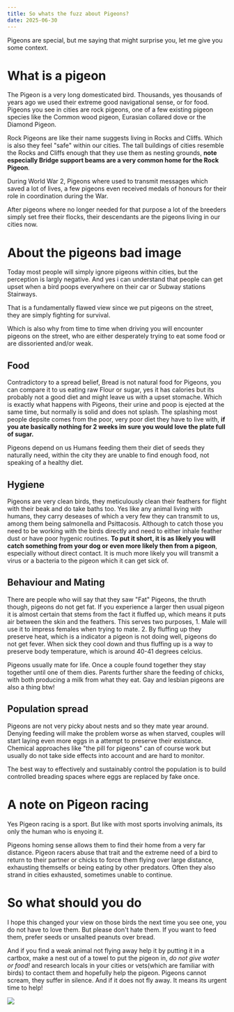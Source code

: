 ```yaml
---
title: So whats the fuzz about Pigeons?
date: 2025-06-30
---
```

Pigeons are special, but me saying that might surprise you, let me give you some context.

# What is a pigeon
The Pigeon is a very long domesticated bird. Thousands, yes thousands of years ago we used their extreme good navigational sense, or for food.
Pigeons you see in cities are rock pigeons, one of a few existing pigeon species like the Common wood pigeon, Eurasian collared dove or the Diamond Pigeon.

Rock Pigeons are like their name suggests living in Rocks and Cliffs. Which is also they feel "safe" within our cities. The tall buildings of cities resemble the Rocks and Cliffs enough that they use them as nesting grounds, **note especially Bridge support beams are a very common home for the Rock Pigeon**.

During World War 2, Pigeons where used to transmit messages which saved a lot of lives, a few pigeons even received medals of honours for their role in coordination during the War. 

After pigeons where no longer needed for that purpose a lot of the breeders simply set free their flocks, their descendants are the pigeons living in our cities now.

# About the pigeons bad image
Today most people will simply ignore pigeons within cities, but the perception is largly negative. And yes i can understand that people can get upset when a bird poops everywhere on their car or Subway stations Stairways. 

That is a fundamentally flawed view since we put pigeons on the street, they are simply fighting for survival.

Which is also why from time to time when driving you will encounter pigeons on the street, who are either desperately trying to eat some food or are dissoriented and/or weak.

## Food
Contradictory to a spread belief, Bread is not natural food for Pigeons, you can compare it to us eating raw Flour or sugar, yes it has calories but its probably not a good diet and might leave us with a upset stomache. Which is exactly what happens with Pigeons, their urine and poop is ejected at the same time, but normally is solid and does not splash. The splashing most people depsite comes from the poor, very poor diet they have to live with, **if you ate basically nothing for 2 weeks im sure you would love the plate full of sugar.**

Pigeons depend on us Humans feeding them their diet of seeds they naturally need, within the city they are unable to find enough food, not speaking of a healthy diet.

## Hygiene
Pigeons are very clean birds, they meticulously clean their feathers for flight with their beak and do take baths too.
Yes like any animal living with humans, they carry deseases of which a very few they can transmit to us, among them being salmonella and Psittacosis.
Although to catch those you need to be working with the birds directly and need to either inhale feather dust or have poor hygenic routines. **To put it short, it is as likely you will catch something from your dog or even more likely then from a pigeon**, especially without direct contact. It is much more likely you will transmit a virus or a bacteria to the pigeon which it can get sick of.

## Behaviour and Mating
There are people who will say that they saw "Fat" Pigeons, the thruth though, pigeons do not get fat.
If you experience a larger then usual pigeon it is almost certain that stems from the fact it fluffed up, which means it puts air between the skin and the feathers. This serves two purposes, 1. Male will use it to impress females when trying to mate. 2. By fluffing up they preserve heat, which is a indicator a pigeon is not doing well, pigeons do not get fever. When sick they cool down and thus fluffing up is a way to preserve body temperature, which is around 40-41 degrees celcius. 

Pigeons usually mate for life. Once a couple found together they stay together until one of them dies. Parents further share the feeding of chicks, with both producing a milk from what they eat. 
Gay and lesbian pigeons are also a thing btw!

## Population spread
Pigeons are not very picky about nests and so they mate year around.
Denying feeding will make the problem worse as when starved, couples will start laying even more eggs in a attempt to preserve their existance.
Chemical approaches like "the pill for pigeons" can of course work but usually do not take side effects into account and are hard to monitor.

The best way to effectively and sustainably control the population is to build controlled breading spaces where eggs are replaced by fake once.

# A note on Pigeon racing
Yes Pigeon racing is a sport.
But like with most sports involving animals, its only the human who is enyoing it.

Pigeons homing sense allows them to find their home from a very far distance.
Pigeon racers abuse that trait and the extreme need of a bird to return to their partner or chicks to force them flying over large distance, exhausting themselfs or being eating by other predators. Often they also strand in cities exhausted, sometimes unable to continue.

# So what should you do
I hope this changed your view on those birds the next time you see one, you do not have to love them. But please don't hate them. If you want to feed them, prefer seeds or unsalted peanuts over bread.

And if you find a weak animal not flying away help it by putting it in a cartbox, make a nest out of a towel to put the pigeon in, *do not give water or food!* and research locals in your cities or vets(which are familiar with birds) to contact them and hopefully help the pigeon. Pigeons cannot scream, they suffer in silence. And if it does not fly away. It means its urgent time to help!

<img src="/images/pigeons/img1.jpeg" style="height: auto; width: auto; max-height: 480px" />

